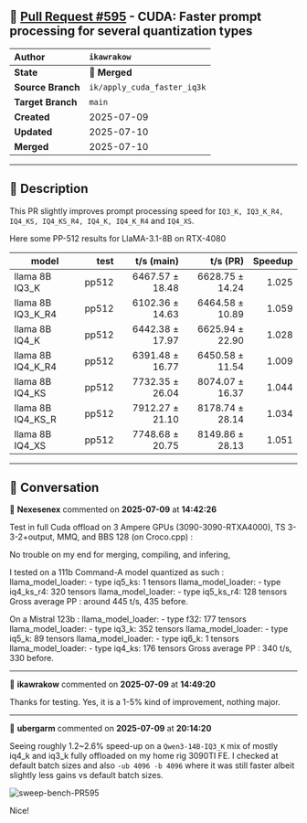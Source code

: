 ## 🔀 [Pull Request #595](https://github.com/ikawrakow/ik_llama.cpp/pull/595) - CUDA: Faster prompt processing for several quantization types 

| **Author** | `ikawrakow` |
| :--- | :--- |
| **State** | 🔀 **Merged** |
| **Source Branch** | `ik/apply_cuda_faster_iq3k` |
| **Target Branch** | `main` |
| **Created** | 2025-07-09 |
| **Updated** | 2025-07-10 |
| **Merged** | 2025-07-10 |

---

## 📄 Description

This PR slightly improves prompt processing speed for `IQ3_K, IQ3_K_R4, IQ4_KS, IQ4_KS_R4, IQ4_K, IQ4_K_R4` and `IQ4_XS`.

Here some PP-512 results for LlaMA-3.1-8B on RTX-4080

 | model              |          test |    t/s (main)    |    t/s (PR)      |  Speedup |
| ------------------ | ------------: | ---------------: | ---------------: | -------: |
| llama 8B IQ3_K     |         pp512 |  6467.57 ± 18.48 |  6628.75 ± 14.24 |  1.025   |   
| llama 8B IQ3_K_R4  |         pp512 |  6102.36 ± 14.63 |  6464.58 ± 10.89 |  1.059   |   
| llama 8B IQ4_K     |         pp512 |  6442.38 ± 17.97 |  6625.94 ± 22.90 |  1.028   |   
| llama 8B IQ4_K_R4  |         pp512 |  6391.48 ± 16.77 |  6450.58 ± 11.54 |  1.009   |   
| llama 8B IQ4_KS    |         pp512 |  7732.35 ± 26.04 |  8074.07 ± 16.37 |  1.044   |   
| llama 8B IQ4_KS_R  |         pp512 |  7912.27 ± 21.10 |  8178.74 ± 28.14 |  1.034   |   
| llama 8B IQ4_XS    |         pp512 |  7748.68 ± 20.75 |  8149.86 ± 28.13 |  1.051   |

---

## 💬 Conversation

👤 **Nexesenex** commented on **2025-07-09** at **14:42:26**

Test in full Cuda offload on 3 Ampere GPUs (3090-3090-RTXA4000), TS 3-3-2+output, MMQ, and BBS 128 (on Croco.cpp) :

No trouble on my end for merging, compiling, and infering, 

I tested on a 111b Command-A model quantized as such :
llama_model_loader: - type iq5_ks:    1 tensors
llama_model_loader: - type iq4_ks_r4:  320 tensors
llama_model_loader: - type iq5_ks_r4:  128 tensors
Gross average PP : around 445 t/s, 435 before.

On a Mistral 123b :
llama_model_loader: - type  f32:  177 tensors
llama_model_loader: - type iq3_k:  352 tensors
llama_model_loader: - type iq5_k:   89 tensors
llama_model_loader: - type iq6_k:    1 tensors
llama_model_loader: - type iq4_ks:  176 tensors
Gross average PP : 340 t/s, 330 before.

---

👤 **ikawrakow** commented on **2025-07-09** at **14:49:20**

Thanks for testing. Yes, it is a 1-5% kind of improvement, nothing major.

---

👤 **ubergarm** commented on **2025-07-09** at **20:14:20**

Seeing roughly 1.2~2.6% speed-up on a `Qwen3-14B-IQ3_K` mix of mostly iq4_k and iq3_k fully offloaded on my home rig 3090TI FE. I checked at default batch sizes and also `-ub 4096 -b 4096` where it was still faster albeit slightly less gains vs default batch sizes.

![sweep-bench-PR595](https://github.com/user-attachments/assets/892ccba1-b896-4a1b-8118-ce112f199c59)

Nice!